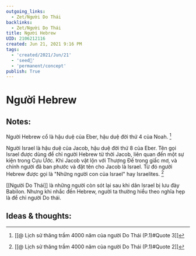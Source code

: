 ```yaml
---
outgoing_links:
  - Zet/Người Do Thái
backlinks:
  - Zet/Người Do Thái
title: Người Hebrew
UID: 2106212116
created: Jun 21, 2021 9:16 PM
tags:
  - 'created/2021/Jun/21'
  - 'seed🥜'
  - 'permanent/concept'
publish: True
---
```

# Người Hebrew

## Notes:
Người Hebrew cổ là hậu duệ của Eber, hậu duệ đời thứ 4 của Noah. [^1]

Người Israel là hậu duệ của Jacob, hậu duệ đời thứ 8 của Eber. Tên gọi Israel được dùng để chỉ người Hebrew từ thời Jacob, liên quan đến một sự kiện trong Cựu Ước. Khi Jacob vật lộn với Thượng Đế trong giấc mơ, và chính người đã ban phước và đặt tên cho Jacob là Israel. Từ đó người Hebrew được gọi là "Những người con của Israel" hay Israelites. [^2]

[[Người Do Thái]] là những người còn sót lại sau khi dân Israel bị lưu đày Babilon. Nhưng khi nhắc đến Hebrew, người ta thường hiểu theo nghĩa hẹp là để chỉ người Do thái.

## Ideas & thoughts:

[^1]:[[@ Lịch sử thăng trầm 4000 năm của người Do Thái (P.1)#Quote 3]]
[^2]:[[@ Lịch sử thăng trầm 4000 năm của người Do Thái (P.1)#Quote 2]]

